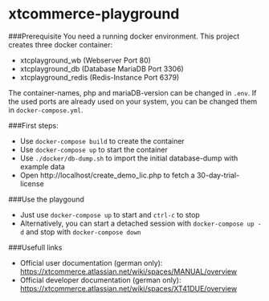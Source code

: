 # xtcommerce-playground

###Prerequisite
You need a running docker environment.
This project creates three docker container:
- xtcplayground_wb (Webserver Port 80)
- xtcplayground_db (Database MariaDB Port 3306)
- xtcplayground_redis (Redis-Instance Port 6379)

The container-names, php and mariaDB-version can be changed in `.env`.
If the used ports are already used on your system, you can be changed them in `docker-compose.yml`.


###First steps:
- Use `docker-compose build` to create the container
- Use `docker-compose up` to start the container
- Use `./docker/db-dump.sh` to import the initial database-dump with example data
- Open http://localhost/create_demo_lic.php to fetch a 30-day-trial-license


###Use the playgound
- Just use `docker-compose up` to start and `ctrl-c` to stop
- Alternatively, you can start a detached session with `docker-compose up -d` and stop with `docker-compose down` 

###Usefull links
- Official user documentation (german only): https://xtcommerce.atlassian.net/wiki/spaces/MANUAL/overview
- Official developer documentation (german only): https://xtcommerce.atlassian.net/wiki/spaces/XT41DUE/overview
